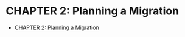 # CHAPTER 2: Planning a Migration

- [CHAPTER 2: Planning a Migration](#chapter-2-planning-a-migration)
